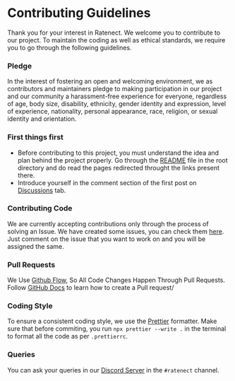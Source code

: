 # Contributing Guidelines

Thank you for your interest in Ratenect. We welcome you to contribute to our project. To maintain the coding as well as ethical standards, we require you to go through the following guidelines.

### Pledge

In the interest of fostering an open and welcoming environment, we as contributors and maintainers pledge to making participation in our project and our community a harassment-free experience for everyone, regardless of age, body size, disability, ethnicity, gender identity and expression, level of experience, nationality, personal appearance, race, religion, or sexual identity and orientation.

### First things first

- Before contributing to this project, you must understand the idea and plan behind the project properly. Go through the [README](https://github.com/cbrtl/ratenect-frontend#readme) file in the root directory and do read the pages redirected throught the links present there.
- Introduce yourself in the comment section of the first post on [Discussions](https://github.com/cbrtl/ratenect-frontend/discussions/4) tab.

### Contributing Code

We are currently accepting contributions only through the process of solving an Issue. We have created some issues, you can check them [here](https://github.com/cbrtl/ratenect-frontend/issues). Just comment on the issue that you want to work on and you will be assigned the same.

### Pull Requests

We Use [Github Flow](https://guides.github.com/introduction/flow/index.html), So All Code Changes Happen Through Pull Requests. Follow [GitHub Docs](https://docs.github.com/en/github/collaborating-with-pull-requests/proposing-changes-to-your-work-with-pull-requests/creating-a-pull-request) to learn how to create a Pull request/

### Coding Style

To ensure a consistent coding style, we use the [Prettier](https://prettier.io/docs/en/index.html) formatter. Make sure that before commiting, you run `npx prettier --write .` in the terminal to format all the code as per `.prettierrc`.

### Queries

You can ask your queries in our [Discord Server](https://discord.com/invite/3qry3u569v) in the `#ratenect` channel.
